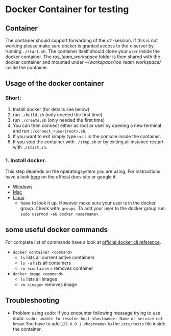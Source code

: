# Docker Container for testing

## Container
The container should support forwarding of the x11-session. If this is not working please make sure docker is granted access to the x-server by running `./start.sh`.
The container itself should clone your `user` inside the docker container. The _ros_team_workspace_ folder is then shared with the docker container and mounted under _~/workspace/ros_team_workspace/_ inside the container.

## Usage of the docker container
### Short:  
1. Install docker (for details see below)
2. run `./build.sh` (only needed the first time)
3. run `./create.sh` (only needed the first time)
4. You can then connect either as root or user by opening a new terminal and run `:/connect_<user|root>.sh`.
5. If you want to exit simply type `exit` in the console inside the container.
6. If you stop the container with `./stop.sh` or by exiting all instance restart with `./start.sh`.

### 1. Install docker.
This step depends on the operatingsystem you are using. For instructions have a look [here](https://docs.docker.com/) on the official docs site or google it.
* [Windows](https://docs.docker.com/desktop/windows/install/)
* [Mac](https://docs.docker.com/desktop/mac/install/)
* [Linux](https://docs.docker.com/engine/install/)
    - have to look it up. However make sure your user is in the docker group. Check with: `groups`.
    To add your user to the docker group run: `sudo usermod -aG docker <username>`.



## some useful docker commands
For complete list of commands have a look at [official docker cli reference](https://docs.docker.com/engine/reference/commandline/cli/).

+ `docker container <command>`
    + `ls` lists all current active containers
    + `ls -a` lists all containers
    + `rm <container>` removes container
+ `docker image <command>`
    + `ls` lists all images
    + `rm <image>` removes image

## Troubleshooting
* Problem using sudo:
If you encounter following message trying to use sudo:
`sudo: unable to resolve host <hostname>: Name or service not known`
You have to add `127.0.0.1 <hostname>` to the `/etc/hosts` file inside the container.
